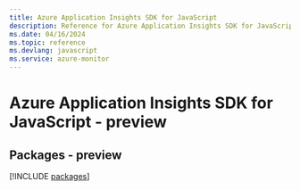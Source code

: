 ```yaml
---
title: Azure Application Insights SDK for JavaScript
description: Reference for Azure Application Insights SDK for JavaScript
ms.date: 04/16/2024
ms.topic: reference
ms.devlang: javascript
ms.service: azure-monitor
---
```

# Azure Application Insights SDK for JavaScript - preview
## Packages - preview
[!INCLUDE [packages](application-insights-index.md)]